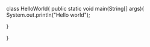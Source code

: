 class HelloWorld{
 public static void main(String[] args){
  System.out.println("Hello world");
 
 }

}
